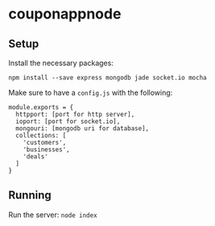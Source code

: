 # couponappnode

## Setup

Install the necessary packages:

`npm install --save express mongodb jade socket.io mocha`


Make sure to have a `config.js` with the following:

```
module.exports = {
  httpport: [port for http server],
  ioport: [port for socket.io],
  mongouri: [mongodb uri for database],
  collections: [
    'customers',
    'businesses',
    'deals'
  ]
}
```

## Running

Run the server: `node index`
